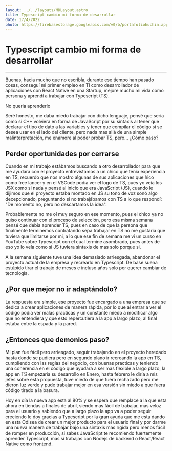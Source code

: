 ```yaml
---
layout: ../../layouts/MDLayout.astro
title: Typescript cambio mi forma de desarrollar
date: 17/4/2022
photo: https://firebasestorage.googleapis.com/v0/b/portafoliohuchin.appspot.com/o/blog%2FNATQYrY.png?alt=media&token=ce891e53-e8e7-4709-854e-55210da0fbff
---
```


# Typescript cambio mi forma de desarrollar
---

Buenas, hacia mucho que no escribía, durante ese tiempo han pasado cosas, conseguí mi primer empleo en TI como desarrollador de aplicaciones con React Native en una Startup, mejore mucho mi vida como persona y aprendí a trabajar con Typescript (TS).

No queria aprenderlo

Seré honesto, me daba miedo trabajar con dicho lenguaje, pensé que seria como si C++ volviera en forma de JavaScript por su sintaxis al tener que declarar el tipo de dato a las variables y tener que compilar el código si se desea usar en el lado del cliente, pero nada mas allá de una simple malinterpretación, me enamore al poder probar TS, pero... ¿Cómo paso?

## Perder oportunidades por cerrarse

Cuando en mi trabajo estábamos buscando a otro desarrollador para que me ayudara con el proyecto entrevistamos a un chico que tenia experiencia en TS, recuerdo que nos mostro algunas de sus aplicaciones que hico como free lancer y en el VSCode podía ver el logo de TS, pues yo veía los JSX como si nada y pensé al inicio que era JavaScript (JS), cuando le dijimos que el proyecto estaba montado en JS su tono de voz sonó algo decepcionado, preguntando si no trabajábamos con TS a lo que respondí: "De momento no, pero no descartamos la idea".


Probablemente no me oí muy seguro en ese momento, pues el chico ya no quiso continuar con el proceso de selección, pero esa misma semana pensé que debía aprender TS, pues en caso de que la persona que finalmente terminemos contratando sepa trabajar en TS no me gustaria que tuviera que limitarse por mi, a lo que ese fin de semana me vi un curso en YouTube sobre Typescript con el cual termine asombrado, pues antes de eso yo lo veía como si JS tuviera sintaxis de mas solo porque si.

A la semana siguiente tuve una idea demasiado arriesgada, abandonar el proyecto actual de la empresa y recrearlo en Typescript. De base suena estúpido tirar el trabajo de meses e incluso años solo por querer cambiar de tecnología.

## ¿Por que mejor no ir adaptándolo?

La respuesta era simple, ese proyecto fue encargado a una empresa que se dedica a crear aplicaciones de manera rápida, por lo que al entrar a ver el código podía ver malas practicas y un constante miedo a modificar algo que no entendiera y que esto repercutiera a la app a largo plazo, al final estaba entre la espada y la pared.

## ¿Entonces que demonios paso?

Mi plan fue fácil pero arriesgado, seguir trabajando en el proyecto heredado hasta donde se pudiera pero en segundo plano ir recreando la app en TS, cumpliendo con las reglas del negocio, con buenas practicas y teniendo una coherencia en el código que ayudara a ser mas flexible a largo plazo, la app en TS empezaría su desarrollo en Enero, hasta febrero le diría a mis jefes sobre esta propuesta, tuve miedo de que fuera rechazado pero me dieron luz verde y pude trabajar mejor en esa versión sin miedo a que fuera código tirado a la basura.

Hoy en día la nueva app esta al 80% y se espera que remplace a la que esta ahora en tiendas a finales de abril, siendo mas fácil de trabajar, mas veloz para el usuario y sabiendo que a largo plazo la app va a poder seguir creciendo le doy gracias a Typescript por la gran ayuda que me esta dando en esta Odisea de crear un mejor producto para el usuario final y por darme una nueva manera de trabajar bajo una sintaxis mas rígida pero menos fácil de romper en producción, si sabes JavaScript te recomiendo fuertemente aprender Typescript, mas si trabajas con Nodejs de backend o React/React Native como frontend.